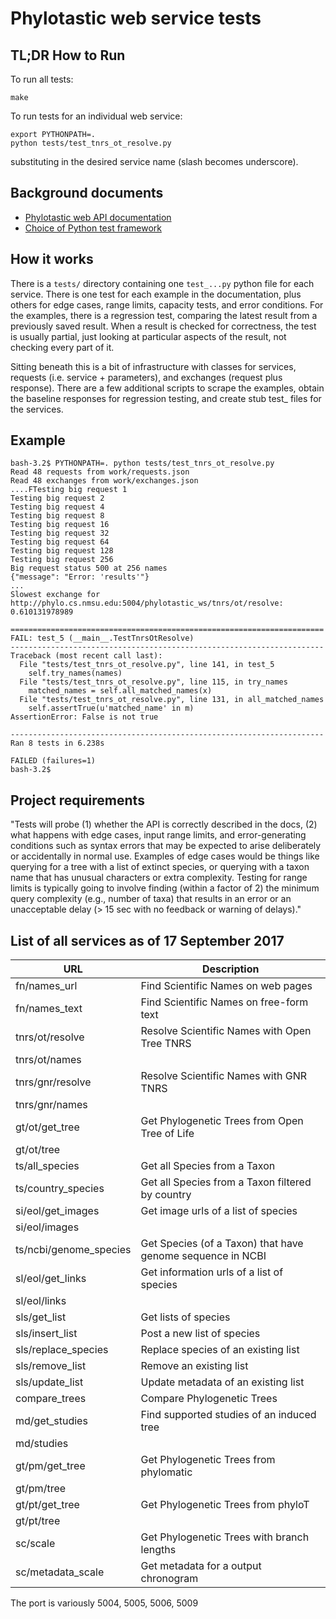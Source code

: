 # Phylotastic web service tests

## TL;DR How to Run

To run all tests:

    make

To run tests for an individual web service:

    export PYTHONPATH=.
    python tests/test_tnrs_ot_resolve.py

substituting in the desired service name (slash becomes underscore).

## Background documents

* [Phylotastic web API documentation](https://github.com/phylotastic/phylo_services_docs/blob/master/ServiceDescription/PhyloServicesDescription.md)
* [Choice of Python test framework](doc/test-framework-choice.md)

## How it works

There is a `tests/` directory containing one `test_...py` python file
for each service.  There is one test for each example in the
documentation, plus others for edge cases, range limits, capacity
tests, and error conditions.  For the examples, there is a regression
test, comparing the latest result from a previously saved result.
When a result is checked for correctness, the test is usually partial,
just looking at particular aspects of the result, not checking every
part of it.

Sitting beneath this is a bit of infrastructure with classes for
services, requests (i.e. service + parameters), and exchanges (request
plus response).  There are a few additional scripts to scrape the
examples, obtain the baseline responses for regression testing, and
create stub test_ files for the services.

## Example

    bash-3.2$ PYTHONPATH=. python tests/test_tnrs_ot_resolve.py 
    Read 48 requests from work/requests.json
    Read 48 exchanges from work/exchanges.json
    ....FTesting big request 1
    Testing big request 2
    Testing big request 4
    Testing big request 8
    Testing big request 16
    Testing big request 32
    Testing big request 64
    Testing big request 128
    Testing big request 256
    Big request status 500 at 256 names
    {"message": "Error: 'results'"}
    ...
    Slowest exchange for http://phylo.cs.nmsu.edu:5004/phylotastic_ws/tnrs/ot/resolve: 0.610131978989

    ======================================================================
    FAIL: test_5 (__main__.TestTnrsOtResolve)
    ----------------------------------------------------------------------
    Traceback (most recent call last):
      File "tests/test_tnrs_ot_resolve.py", line 141, in test_5
        self.try_names(names)
      File "tests/test_tnrs_ot_resolve.py", line 115, in try_names
        matched_names = self.all_matched_names(x)
      File "tests/test_tnrs_ot_resolve.py", line 131, in all_matched_names
        self.assertTrue(u'matched_name' in m)
    AssertionError: False is not true

    ----------------------------------------------------------------------
    Ran 8 tests in 6.238s

    FAILED (failures=1)
    bash-3.2$ 

## Project requirements

"Tests will probe (1) whether the API is correctly described in the
docs, (2) what happens with edge cases, input range limits, and
error-generating conditions such as syntax errors that may be expected
to arise deliberately or accidentally in normal use. Examples of edge
cases would be things like querying for a tree with a list of extinct
species, or querying with a taxon name that has unusual characters or
extra complexity. Testing for range limits is typically going to
involve finding (within a factor of 2) the minimum query complexity
(e.g., number of taxa) that results in an error or an unacceptable
delay (> 15 sec with no feedback or warning of delays)."

## List of all services as of 17 September 2017

| URL                   |Description
| ----------------------|--------
| fn/names_url          | Find Scientific Names on web pages
| fn/names_text         | Find Scientific Names on free-form text
| tnrs/ot/resolve       | Resolve Scientific Names with Open Tree TNRS
| tnrs/ot/names
| tnrs/gnr/resolve      | Resolve Scientific Names with GNR TNRS
| tnrs/gnr/names
| gt/ot/get_tree        | Get Phylogenetic Trees from Open Tree of Life
| gt/ot/tree
| ts/all_species        | Get all Species from a Taxon
| ts/country_species    | Get all Species from a Taxon filtered by country
| si/eol/get_images     | Get image urls of a list of species
| si/eol/images         | 
| ts/ncbi/genome_species| Get Species (of a Taxon) that have genome sequence in NCBI
| sl/eol/get_links      | Get information urls of a list of species
| sl/eol/links          
| sls/get_list          | Get lists of species
| sls/insert_list       | Post a new list of species
| sls/replace_species   | Replace species of an existing list
| sls/remove_list       | Remove an existing list
| sls/update_list       | Update metadata of an existing list
| compare_trees         | Compare Phylogenetic Trees
| md/get_studies        | Find supported studies of an induced tree
| md/studies
| gt/pm/get_tree        | Get Phylogenetic Trees from phylomatic
| gt/pm/tree
| gt/pt/get_tree        | Get Phylogenetic Trees from phyloT
| gt/pt/tree
| sc/scale              | Get Phylogenetic Trees with branch lengths
| sc/metadata_scale     | Get metadata for a output chronogram

The port is variously 5004, 5005, 5006, 5009
